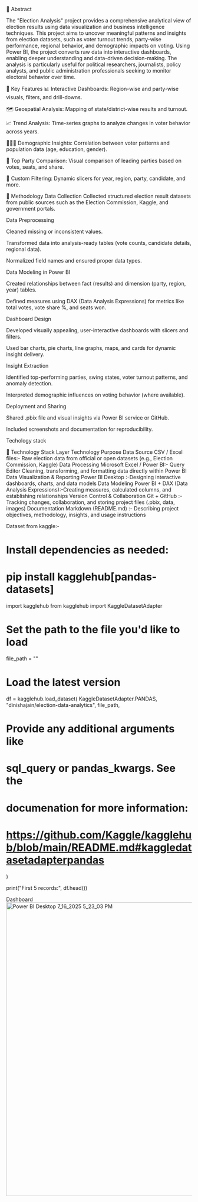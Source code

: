 📄 Abstract

The "Election Analysis" project provides a comprehensive analytical view of election results using data visualization and business intelligence techniques. This project aims to uncover meaningful patterns and insights from election datasets, such as voter turnout trends, party-wise performance, regional behavior, and demographic impacts on voting. Using Power BI, the project converts raw data into interactive dashboards, enabling deeper understanding and data-driven decision-making. The analysis is particularly useful for political researchers, journalists, policy analysts, and public administration professionals seeking to monitor electoral behavior over time.

🚀 Key Features
📊 Interactive Dashboards: Region-wise and party-wise visuals, filters, and drill-downs.

🗺️ Geospatial Analysis: Mapping of state/district-wise results and turnout.

📈 Trend Analysis: Time-series graphs to analyze changes in voter behavior across years.

🧑‍🤝‍🧑 Demographic Insights: Correlation between voter patterns and population data (age, education, gender).

🥇 Top Party Comparison: Visual comparison of leading parties based on votes, seats, and share.

🧾 Custom Filtering: Dynamic slicers for year, region, party, candidate, and more.

🧪 Methodology
Data Collection
Collected structured election result datasets from public sources such as the Election Commission, Kaggle, and government portals.

Data Preprocessing

Cleaned missing or inconsistent values.

Transformed data into analysis-ready tables (vote counts, candidate details, regional data).

Normalized field names and ensured proper data types.

Data Modeling in Power BI

Created relationships between fact (results) and dimension (party, region, year) tables.

Defined measures using DAX (Data Analysis Expressions) for metrics like total votes, vote share %, and seats won.

Dashboard Design

Developed visually appealing, user-interactive dashboards with slicers and filters.

Used bar charts, pie charts, line graphs, maps, and cards for dynamic insight delivery.

Insight Extraction

Identified top-performing parties, swing states, voter turnout patterns, and anomaly detection.

Interpreted demographic influences on voting behavior (where available).

Deployment and Sharing

Shared .pbix file and visual insights via Power BI service or GitHub.

Included screenshots and documentation for reproducibility.

  Techology stack

  🧰 Technology Stack
Layer	Technology	Purpose
Data Source	CSV / Excel files:-	Raw election data from official or open datasets (e.g., Election Commission, Kaggle)
Data Processing	Microsoft Excel / Power BI:- Query Editor	Cleaning, transforming, and formatting data directly within Power BI
Data Visualization & Reporting	Power BI Desktop	:-Designing interactive dashboards, charts, and data models
Data Modeling	Power BI + DAX (Data Analysis Expressions):-Creating measures, calculated columns, and establishing relationships
Version Control & Collaboration	Git + GitHub	:-Tracking changes, collaboration, and storing project files (.pbix, data, images)
Documentation	Markdown (README.md)	:- Describing project objectives, methodology, insights, and usage instructions

Dataset from kaggle:- 
# Install dependencies as needed:
# pip install kagglehub[pandas-datasets]
import kagglehub
from kagglehub import KaggleDatasetAdapter

# Set the path to the file you'd like to load
file_path = ""

# Load the latest version
df = kagglehub.load_dataset(
  KaggleDatasetAdapter.PANDAS,
  "dinishajain/election-data-analytics",
  file_path,
  # Provide any additional arguments like 
  # sql_query or pandas_kwargs. See the 
  # documenation for more information:
  # https://github.com/Kaggle/kagglehub/blob/main/README.md#kaggledatasetadapterpandas
)

print("First 5 records:", df.head())

Dashboard
<img width="1491" height="796" alt="Power BI Desktop 7_16_2025 5_23_03 PM" src="https://github.com/user-attachments/assets/0a0cce5d-48d9-4305-b1ec-e35804411a92" />


